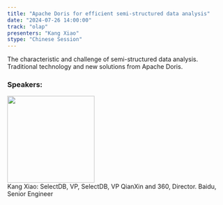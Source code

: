 ```yaml
---
title: "Apache Doris for efficient semi-structured data analysis"
date: "2024-07-26 14:00:00" 
track: "olap"
presenters: "Kang Xiao"
stype: "Chinese Session"
---
```

The characteristic and challenge of semi-structured data analysis. Traditional technology and new solutions from Apache Doris.
 ### Speakers: 
 <img src="https://sessionize.com/image/40fa-400o400o1-LJ32faVgD31ycD9L9S4w5G.png" width="200" /><br>Kang Xiao: SelectDB, VP, SelectDB, VP
QianXin and 360, Director.
Baidu, Senior Engineer
 <br><br>